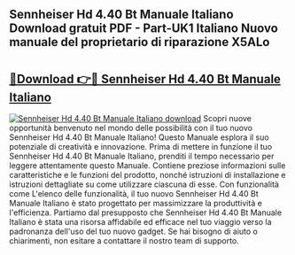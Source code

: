 ## Sennheiser Hd 4.40 Bt Manuale Italiano Download gratuit PDF - Part-UK1 Italiano Nuovo manuale del proprietario di riparazione X5ALo

# <h2><a href="http://dffyfj.blite.top/?on=Sennheiser+Hd+4.40+Bt+Manuale+Italiano">🔗Download 👉🔴 Sennheiser Hd 4.40 Bt Manuale Italiano</a></h2>

[![Sennheiser Hd 4.40 Bt Manuale Italiano download](https://i.imgur.com/lujVjoI.png)](http://dffyfj.blite.top/?on=Sennheiser+Hd+4.40+Bt+Manuale+Italiano)
Scopri nuove opportunità benvenuto nel mondo delle possibilità con il tuo nuovo Sennheiser Hd 4.40 Bt Manuale Italiano! Questo Manuale esplora il suo potenziale di creatività e innovazione. Prima di mettere in funzione il tuo Sennheiser Hd 4.40 Bt Manuale Italiano, prenditi il tempo necessario per leggere attentamente questo Manuale. Contiene preziose informazioni sulle caratteristiche e le funzioni del prodotto, nonché istruzioni di installazione e istruzioni dettagliate su come utilizzare ciascuna di esse. Con funzionalità come L'elenco delle funzionalità, il tuo nuovo Sennheiser Hd 4.40 Bt Manuale Italiano è stato progettato per massimizzare la produttività e l'efficienza. Partiamo dal presupposto che Sennheiser Hd 4.40 Bt Manuale Italiano è stata una risorsa affidabile ed efficace nel tuo viaggio verso la padronanza dell'uso del tuo nuovo gadget. Se hai bisogno di aiuto o chiarimenti, non esitare a contattare il nostro team di supporto.
